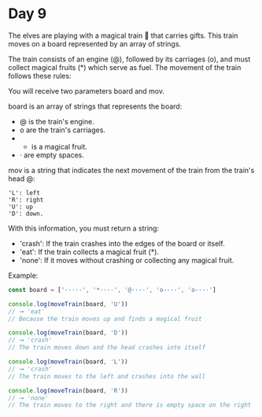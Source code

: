 # Day 9

The elves are playing with a magical train 🚂 that carries gifts. This train moves on a board represented by an array of strings.

The train consists of an engine (@), followed by its carriages (o), and must collect magical fruits (*) which serve as fuel. The movement of the train follows these rules:

You will receive two parameters board and mov.

board is an array of strings that represents the board:

* @ is the train's engine.
* o are the train's carriages.
* * is a magical fruit.
* · are empty spaces.

mov is a string that indicates the next movement of the train from the train's head @:

    'L': left
    'R': right
    'U': up
    'D': down.

With this information, you must return a string:

* 'crash': If the train crashes into the edges of the board or itself.
* 'eat': If the train collects a magical fruit (*).
* 'none': If it moves without crashing or collecting any magical fruit.

Example:

```ts
const board = ['·····', '*····', '@····', 'o····', 'o····']

console.log(moveTrain(board, 'U'))
// ➞ 'eat'
// Because the train moves up and finds a magical fruit

console.log(moveTrain(board, 'D'))
// ➞ 'crash'
// The train moves down and the head crashes into itself

console.log(moveTrain(board, 'L'))
// ➞ 'crash'
// The train moves to the left and crashes into the wall

console.log(moveTrain(board, 'R'))
// ➞ 'none'
// The train moves to the right and there is empty space on the right
```
